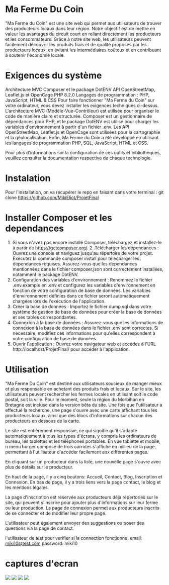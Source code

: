 # Ma Ferme Du Coin
"Ma Ferme du Coin" est une site web qui permet aux utilisateurs de trouver des producteurs locaux dans leur région. 
Notre objectif est de mettre en valeur les avantages du circuit court en reliant directement les producteurs et les consommateurs. 
Grâce à notre site web, les utilisateurs peuvent facilement découvrir les produits frais et de qualité proposés par les producteurs locaux, 
en évitant les intermédiaires coûteux et en contribuant à soutenir l'économie locale.

# Exigences du système

Architecture MVC
Composer et le package DotENV
API OpenStreetMap, Leaflet.js et OpenCage
PHP 8.2.0
Langages de programmation : PHP, JavaScript, HTML & CSS
Pour faire fonctionner "Ma Ferme du Coin" sur votre ordinateur, vous devez installer les exigences techniques ci-dessus. 
L'architecture MVC (Modèle-Vue-Contrôleur) est utilisée pour organiser le code de manière claire et structurée. 
Composer est un gestionnaire de dépendances pour PHP, et le package DotENV est utilisé pour charger les variables d'environnement à partir d'un fichier .env. 
Les API OpenStreetMap, Leaflet.js et OpenCage sont utilisées pour la cartographie et la géolocalisation. 
Enfin, Ma Ferme du Coin a été développé en utilisant les langages de programmation PHP, SQL, JavaScript, HTML et CSS.

Pour plus d'informations sur la configuration de ces outils et bibliothèques, veuillez consulter la documentation respective de chaque technologie.

 
# Instalation

Pour l'installation, on va récupérer le repo en faisant dans votre terminal :
git clone https://github.com/MikiEliot/ProjetFinal

# Installer Composer et les dependances
1. Si vous n'avez pas encore installé Composer, téléchargez et installez-le à partir de https://getcomposer.org/.
2 .Télécharger les dépendances : Ouvrez une console et naviguez jusqu'au répertoire de votre projet. Exécutez la commande composer install pour télécharger 
  les dépendances requises. Assurez-vous que les dépendances mentionnées dans le fichier composer.json sont correctement installées, notamment le package DotENV.
3. Configuration des variables d'environnement : Renommez le fichier .env.example en .env et configurez les variables d'environnement en fonction de votre 
  configuration de base de données. Les variables d'environnement définies dans ce fichier seront automatiquement chargées lors de l'exécution de l'application.
4. Créer la base de données : Importez le fichier dump.sql dans votre système de gestion de base de données pour créer la base de données et ses tables correspondantes.
5. Connexion à la base de données : Assurez-vous que les informations de connexion à la base de données dans le fichier .env sont correctes. 
  Si nécessaire, modifiez ces informations pour qu'elles correspondent à votre configuration de base de données.
6. Ouvrir l'application : Ouvrez votre navigateur web et accédez à l'URL http://localhost/ProjetFinal/ pour accéder à l'application.

# Utilisation 
"Ma Ferme Du Coin" est destiné aux utilisateurs soucieux de manger mieux et plus responsable en achetant des produits frais et locaux. 
Sur le site, les utilisateurs peuvent rechercher les fermes locales en utilisant soit le code postal, soit la ville.
Pour le moment, seule la région du Morbihan en Bretagne est incluse dans la version bêta du site.
Une fois que l'utilisateur a effectué la recherche, une page s'ouvre avec une carte affichant tous les producteurs locaux, 
ainsi que des blocs d'informations sur chacun des producteurs en dessous de la carte.

Le site est entièrement responsive, ce qui signifie qu'il s'adapte automatiquement à tous les types d'écrans, 
y compris les ordinateurs de bureau, les tablettes et les téléphones portables. En vue tablette et mobile, 
 n menu burger composé de trois carrotes s'affiche en millieu de la page, permettant à l'utilisateur d'accéder facilement aux différentes pages.

En cliquant sur un producteur dans la liste, une nouvelle page s'ouvre avec plus de détails sur le producteur.

En haut de la page, il y a cinq boutons: Accueil, Contact, Blog, Inscription et Connexion.
En bas de page, il y a trois liens vers la page contact, le blog et les mentions légales. 

La page d'inscription est réservée aux producteurs déjà répertoriés sur le site, 
qui peuvent s'inscrire pour ajouter plus d'informations sur leur ferme ou leur production. 
La page de connexion permet aux producteurs inscrits de se connecter et de modifier leur propre page.

L'utilisateur peut également envoyer des suggestions ou poser des questions via la page de contact.


l'utilisateur de test pour verifier si la connection fonctionne:
email: miki10@test.com 
password: miki10


# captures d'ecran 

<img src="/asset/captures_ecran/page_accueil_complet_desktop.png">
<img src="/asset/captures_ecran/resultats_recherche_desktop.png">
<img src="/asset/captures_ecran/page_accueil_complet_mobile.png">
<img src="/asset/captures_ecran/resultats_recherche_mobile_page_complet.png">





